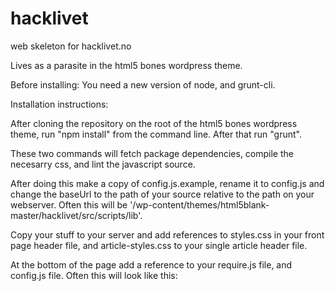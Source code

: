 hacklivet
=========

web skeleton for hacklivet.no

Lives as a parasite in the html5 bones wordpress theme.

Before installing:
You need a new version of node,
and grunt-cli.

Installation instructions:

After cloning the repository on the root of the html5 bones wordpress theme,
run "npm install" from the command line.
After that run "grunt".
     
These two commands will fetch package dependencies,
compile the necesarry css, and lint the javascript source.

After doing this make a copy of config.js.example, rename it to config.js
and change the baseUrl to the path of your source relative to the
path on your webserver. Often this will be '/wp-content/themes/html5blank-master/hacklivet/src/scripts/lib'.

Copy your stuff to your server and add
references to styles.css in your front page header file, 
and article-styles.css to your single article header file.

At the bottom of the page add a reference to your require.js file, and config.js file.
Often this will look like this:
<script data-main="<?php echo get_template_directory_uri(); ?>/hack/src/scripts/config" 
src="<?php echo get_template_directory_uri(); ?>/hack/src/scripts/lib/require.js"></script>


